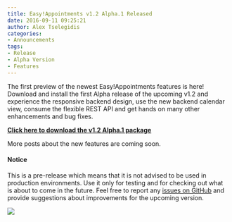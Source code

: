 ```yaml
---
title: Easy!Appointments v1.2 Alpha.1 Released
date: 2016-09-11 09:25:21
author: Alex Tselegidis
categories:
- Announcements
tags:
- Release
- Alpha Version
- Features
---
```


The first preview of the newest Easy!Appointments features is here! Download and install the first Alpha release of the upcoming v1.2 and experience the responsive backend design, use the new backend calendar view, consume the flexible REST API and get hands on many other enhancements and bug fixes. 
 
[**Click here to download the v1.2 Alpha.1 package**](https://github.com/alextselegidis/easyappointments/releases/download/1.2.0-alpha.1/easyappointments_1.2.0_alpha.1.zip)

More posts about the new features are coming soon. 
 
#### Notice

This is a pre-release which means that it is not advised to be used in production environments. Use it only for testing and for checking out what is about to come in the future. Feel free to report any [issues on GitHub](https://github.com/alextselegidis/easyappointments/issues) and provide suggestions about improvements for the upcoming version. 

![](ea-1.2-alpha-1-released.png)